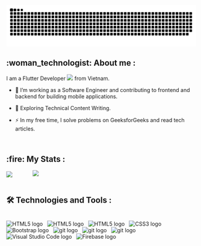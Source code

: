 ![](https://github.com/Platane/snk/raw/output/github-contribution-grid-snake.svg)

<h2>:woman_technologist: About me :</h2>

I am a Flutter Developer <img src="https://media.giphy.com/media/WUlplcMpOCEmTGBtBW/giphy.gif" width="30"> from Vietnam.
- :telescope: I’m working as a Software Engineer and contributing to frontend and backend for building mobile applications.

- :seedling: Exploring Technical Content Writing.

- :zap: In my free time, I solve problems on GeeksforGeeks and read tech articles.

<br>

<h2>:fire: My Stats :</h2>
<!-- [![GitHub Streak](http://github-readme-streak-stats.herokuapp.com?user=leduytuanvu&theme=dark&background=000000)](https://git.io/streak-stats)
[![Top Langs](https://github-readme-stats.vercel.app/api/top-langs/?username=leduytuanvu&layout=compact&theme=vision-friendly-dark)] -->
<div>
  <a href="#" title="leduytuanvu">
    <img width="315" align="center" src="https://github-readme-stats.vercel.app/api/top-langs/?username=leduytuanvu&hide=c%23,powershell,Mathematica,Ruby,Objective-C,Objective-C%2b%2b,Cuda&title_color=61dafb&text_color=ffffff&icon_color=61dafb&bg_color=20232a&langs_count=8&layout=compact&border_color=61dafb&hide_border=true" />
  </a>

  <a href="#" title="leduytuanvu">
    <img align="right" width="434" src="https://github-readme-stats.vercel.app/api?username=leduytuanvu&show_icons=true&theme=react&border_color=61dafb&hide_border=true" />
  </a>
</div>

<br>

<h2>🛠 Technologies and Tools :</h2>
<br>
<span><img src="https://img.shields.io/badge/DART-282C34?logo=dart&logoColor=3399FF" alt="HTML5 logo" title="HTML5" height="25" /></span>
&nbsp;
<span><img src="https://img.shields.io/badge/DOTNET-282C34?logo=dotnet&logoColor=3399FF" alt="HTML5 logo" title="HTML5" height="25" /></span>
&nbsp;
<span><img src="https://img.shields.io/badge/HTML5-282C34?logo=html5&logoColor=E34F26" alt="HTML5 logo" title="HTML5" height="25" /></span>
&nbsp;
<span><img src="https://img.shields.io/badge/CSS3-282C34?logo=css3&logoColor=1572B6" alt="CSS3 logo" title="CSS3" height="25" /></span>
&nbsp;
<span><img src="https://img.shields.io/badge/Bootstrap-282C34?logo=bootstrap&logoColor=7952B3" alt="Bootstrap logo" title="Bootstrap" height="25" /></span>
&nbsp;
<span><img src="https://img.shields.io/badge/git-282C34?logo=git&logoColor=F05032" alt="git logo" title="git" height="25" /></span>
&nbsp;
<span><img src="https://img.shields.io/badge/C%23-239120?style=for-the-badge&logo=c-sharp&logoColor=white" alt="git logo" title="git" height="25" /></span>
&nbsp;
<span><img src="https://img.shields.io/badge/C-00599C?style=for-the-badge&logo=c&logoColor=white" alt="git logo" title="git" height="25" /></span>
&nbsp;
<span><img src="https://img.shields.io/badge/VS%20Code-282C34?logo=visual-studio-code&logoColor=007ACC" alt="Visual Studio Code logo" title="Visual Studio Code" height="25" /></span>
&nbsp;
<span><img src="https://img.shields.io/badge/Firebase-282C34?logo=firebase&logoColor=FFCA28" alt="Firebase logo" title="Firebase" height="25" /></span>
&nbsp;
<br>
